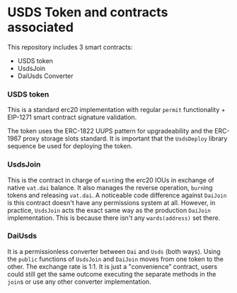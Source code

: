 # USDS Token and contracts associated

This repository includes 3 smart contracts:

- USDS token
- UsdsJoin
- DaiUsds Converter

### USDS token

This is a standard erc20 implementation with regular `permit` functionality + EIP-1271 smart contract signature validation.

The token uses the ERC-1822 UUPS pattern for upgradeability and the ERC-1967 proxy storage slots standard.
It is important that the `UsdsDeploy` library sequence be used for deploying the token.

### UsdsJoin

This is the contract in charge of `mint`ing the erc20 IOUs in exchange of native `vat.dai` balance. It also manages the reverse operation, `burn`ing tokens and releasing `vat.dai`.
A noticeable code difference against `DaiJoin` is this contract doesn't have any permissions system at all.
However, in practice, `UsdsJoin` acts the exact same way as the production `DaiJoin` implementation. This is because there isn't any `wards(address)` set there.

### DaiUsds

It is a permissionless converter between `Dai` and `Usds` (both ways). Using the `public` functions of `UsdsJoin` and `DaiJoin` moves from one token to the other. The exchange rate is 1:1.
It is just a "convenience" contract, users could still get the same outcome executing the separate methods in the `join`s or use any other converter implementation.
